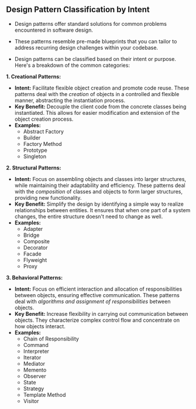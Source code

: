 ## Design Pattern Classification by Intent
* Design patterns offer standard solutions for common problems encountered in software design.
* These patterns resemble pre-made blueprints that you can tailor to address recurring design challenges within your codebase.

* Design patterns can be classified based on their intent or purpose.  Here's a breakdown of the common categories:

**1. Creational Patterns:**

*   **Intent:**  Facilitate flexible object creation and promote code reuse. These patterns deal with the *creation* of objects in a controlled and flexible manner, abstracting the instantiation process.
*   **Key Benefit:**  Decouple the client code from the concrete classes being instantiated. This allows for easier modification and extension of the object creation process.
*   **Examples:**
    *   Abstract Factory
    *   Builder
    *   Factory Method
    *   Prototype
    *   Singleton

**2. Structural Patterns:**

*   **Intent:**  Focus on assembling objects and classes into larger structures, while maintaining their adaptability and efficiency. These patterns deal with the *composition* of classes and objects to form larger structures, providing new functionality.
*   **Key Benefit:**  Simplify the design by identifying a simple way to realize relationships between entities. It ensures that when one part of a system changes, the entire structure doesn't need to change as well.
*   **Examples:**
    *   Adapter
    *   Bridge
    *   Composite
    *   Decorator
    *   Facade
    *   Flyweight
    *   Proxy

**3. Behavioral Patterns:**

*   **Intent:**  Focus on efficient interaction and allocation of responsibilities between objects, ensuring effective communication. These patterns deal with *algorithms and assignment of responsibilities* between objects.
*   **Key Benefit:**  Increase flexibility in carrying out communication between objects. They characterize complex control flow and concentrate on how objects interact.
*   **Examples:**
    *   Chain of Responsibility
    *   Command
    *   Interpreter
    *   Iterator
    *   Mediator
    *   Memento
    *   Observer
    *   State
    *   Strategy
    *   Template Method
    *   Visitor

